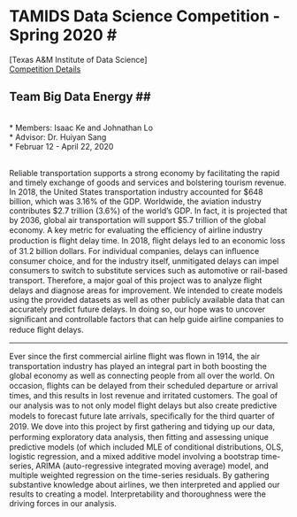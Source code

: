
 # **TAMIDS Data Science Competition - Spring 2020** #<br/>
[Texas A&M Institute of Data Science] <br/>
[Competition Details](https://tamids.tamu.edu/2020/02/10/2020-data-science-competition-call/)<br/>
## Team Big Data Energy ##<br/>
<br/>
* Members: Isaac Ke and Johnathan Lo<br/>
* Advisor: Dr. Huiyan Sang<br/>
* Februar 12 - April 22, 2020<br/>
<br/>

  Reliable transportation supports a strong economy by facilitating the rapid and timely exchange of goods and services and bolstering tourism revenue. In 2018, the United States transportation industry accounted for $648 billion, which was 3.16% of the GDP. Worldwide, the aviation industry contributes $2.7 trillion (3.6%) of the world’s GDP. In fact, it is projected that by 2036, global air transportation will support $5.7 trillion of the global economy. A key metric for evaluating the eﬃciency of airline industry production is ﬂight delay time. In 2018, ﬂight delays led to an economic loss of 31.2 billion dollars. For individual companies, delays can inﬂuence consumer choice, and for the industry itself, unmitigated delays can impel consumers to switch to substitute services such as automotive or rail-based transport. Therefore, a major goal of this project was to analyze ﬂight delays and diagnose areas for improvement. We intended to create models using the provided datasets as well as other publicly available data that can accurately predict future delays. In doing so, our hope was to uncover signiﬁcant and controllable factors that can help guide airline companies to reduce ﬂight delays.
  
***

  Ever since the ﬁrst commercial airline ﬂight was ﬂown in 1914, the air transportation industry has played an integral part in both boosting the global economy as well as connecting people from all over the world. On occasion, ﬂights can be delayed from their scheduled departure or arrival times, and this results in lost revenue and irritated customers. The goal of our analysis was to not only model ﬂight delays but also create predictive models to forecast future late arrivals, speciﬁcally for the third quarter of 2019. We dove into this project by ﬁrst gathering and tidying up our data, performing exploratory data analysis, then ﬁtting and assessing unique predictive models (of which included MLE of conditional distributions, OLS, logistic regression, and a mixed additive model involving a bootstrap time-series, ARIMA (auto-regressive integrated moving average) model, and multiple weighted regression on the time-series residuals. By gathering substantive knowledge about airlines, we then interpreted and applied our results to creating a model. Interpretability and thoroughness were the driving forces in our analysis.

